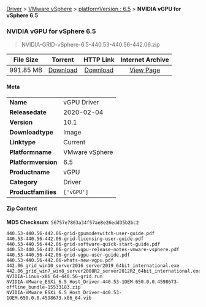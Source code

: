 
[Driver](/README.md)  >  [VMware vSphere](/index/Driver/VMware_vSphere.md)  >  [platformVersion : 6.5](/index/Driver/VMware_vSphere/6.5.md)  >  **NVIDIA vGPU for vSphere 6.5**


###    NVIDIA vGPU for vSphere 6.5

> NVIDIA-GRID-vSphere-6.5-440.53-440.56-442.06.zip   


| **File Size** | **Torrent**  | **HTTP Link** | **Internet Archive** |
|:-------------:|:------------:|:-------------:|:--------------------:|
| 991.85 MB |  [Download](https://archive.org/download/nvgpu_NVIDIA-GRID-vSphere-6.5-440.53-440.56-442.06.zip/nvgpu_NVIDIA-GRID-vSphere-6.5-440.53-440.56-442.06.zip_archive.torrent)       | [Download](https://archive.org/compress/nvgpu_NVIDIA-GRID-vSphere-6.5-440.53-440.56-442.06.zip) | [View Page](https://archive.org/details/nvgpu_NVIDIA-GRID-vSphere-6.5-440.53-440.56-442.06.zip)       |

#### Meta

<table>
<tr><td><strong>Name</strong></td><td>vGPU Driver</td></tr>
<tr><td><strong>Releasedate</strong></td><td>2020-02-04</td></tr>
<tr><td><strong>Version</strong></td><td>10.1</td></tr>
<tr><td><strong>Downloadtype</strong></td><td>Image</td></tr>
<tr><td><strong>Linktype</strong></td><td>Current</td></tr>
<tr><td><strong>Platformname</strong></td><td>VMware vSphere</td></tr>
<tr><td><strong>Platformversion</strong></td><td>6.5</td></tr>
<tr><td><strong>Productname</strong></td><td>vGPU</td></tr>
<tr><td><strong>Category</strong></td><td>Driver</td></tr>
<tr><td><strong>Productfamilies</strong></td><td><code>['vGPU']</code></td></tr>
</table>

#### Zip Content

**MD5 Checksum**: `56757e7803a34f57ae8e26edd35b2bc2`

```text
440.53-440.56-442.06-grid-gpumodeswitch-user-guide.pdf
440.53-440.56-442.06-grid-licensing-user-guide.pdf
440.53-440.56-442.06-grid-software-quick-start-guide.pdf
440.53-440.56-442.06-grid-vgpu-release-notes-vmware-vsphere.pdf
440.53-440.56-442.06-grid-vgpu-user-guide.pdf
440.53-440.56-442.06-whats-new-vgpu.pdf
442.06_grid_win10_server2016_server2019_64bit_international.exe
442.06_grid_win7_win8_server2008R2_server2012R2_64bit_international.exe
NVIDIA-Linux-x86_64-440.56-grid.run
NVIDIA-VMware_ESXi_6.5_Host_Driver-440.53-1OEM.650.0.0.4598673-offline_bundle-15533183.zip
NVIDIA-VMware_ESXi_6.5_Host_Driver-440.53-1OEM.650.0.0.4598673.x86_64.vib
```